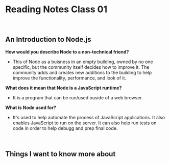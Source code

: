 # Reading Notes Class 01

<br>

## An Introduction to Node.js

**How would you describe Node to a non-technical friend?**

- This of Node as a buisness in an empty building, owned by no one specific, but the community itself decides how to improve it. The community adds and creates new additions to the building to help improve the functionality, performance, and look of it.

**What does it mean that Node is a JavaScript runtime?**

- It is a program that can be run/used ouside of a web browser. 

**What is Node used for?**

- It's used to help automate the process of JavaScript applications. It also enables JavaScript to run on the server. It can also help run tests on code in order to help debugg and prep final code.

<br>

## Things I want to know more about
